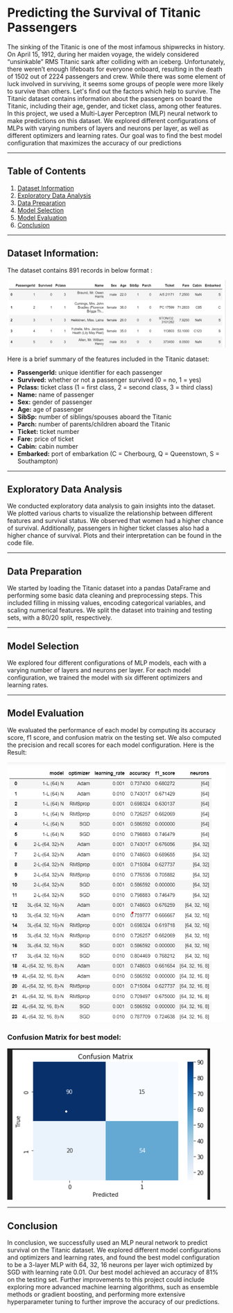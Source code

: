 # Predicting the Survival of Titanic Passengers
The sinking of the Titanic is one of the most infamous shipwrecks in history.
On April 15, 1912, during her maiden voyage, the widely considered “unsinkable” RMS
Titanic sank after colliding with an iceberg. Unfortunately, there weren’t enough lifeboats
for everyone onboard, resulting in the death of 1502 out of 2224 passengers and crew.
While there was some element of luck involved in surviving, it seems some groups of
people were more likely to survive than others. Let's find out the factors which help to
survive.
The Titanic dataset contains information about the passengers on board the Titanic,
including their age, gender, and ticket class, among other features. In this project, we
used a Multi-Layer Perceptron (MLP) neural network to make predictions on this
dataset. We explored different configurations of MLPs with varying numbers of layers
and neurons per layer, as well as different optimizers and learning rates. Our goal was to
find the best model configuration that maximizes the accuracy of our predictions

-----
## Table of Contents
1. [Dataset Information](#dataset-information)
2. [Exploratory Data Analysis](#exploratory-data-analysis)
3. [Data Preparation](#data-preparation)
4. [Model Selection](#model-selection)
5. [Model Evaluation](#model-evaluation)
6. [Conclusion](#conclusion)
---
## Dataset Information:
The dataset contains 891 records in below format :

![model](./images/dataset-overview.png)

Here is a brief summary of the features included in the Titanic dataset:
- **PassengerId:** unique identifier for each passenger
- **Survived:** whether or not a passenger survived (0 = no, 1 = yes)
- **Pclass:** ticket class (1 = first class, 2 = second class, 3 = third class)
-  **Name:** name of passenger
-  **Sex:** gender of passenger
-  **Age:** age of passenger
-  **SibSp:** number of siblings/spouses aboard the Titanic
-  **Parch:** number of parents/children aboard the Titanic
-  **Ticket:** ticket number
- **Fare:** price of ticket
- **Cabin:** cabin number
- **Embarked:** port of embarkation (C = Cherbourg, Q = Queenstown, S =
Southampton)

---
## Exploratory Data Analysis
We conducted exploratory data analysis to gain insights into the dataset. We plotted
various charts to visualize the relationship between different features and survival
status. We observed that women had a higher chance of survival. Additionally,
passengers in higher ticket classes also had a higher chance of survival. Plots and their
interpretation can be found in the code file.

---
## Data Preparation
We started by loading the Titanic dataset into a pandas DataFrame and performing
some basic data cleaning and preprocessing steps. This included filling in missing
values, encoding categorical variables, and scaling numerical features.
We split the dataset into training and testing sets, with a 80/20 split, respectively.

---
## Model Selection
We explored four different configurations of MLP models, each with a varying number of
layers and neurons per layer. For each model configuration, we trained the model with
six different optimizers and learning rates.

---
## Model Evaluation
We evaluated the performance of each model by computing its accuracy score, f1
score, and confusion matrix on the testing set. We also computed the precision and
recall scores for each model configuration. Here is the Result:

![model](./images/model-result.png)
### Confusion Matrix for best model:
![confusion-matrix](./images/confusion_matrix.png)

---
## Conclusion
In conclusion, we successfully used an MLP neural network to predict survival on the
Titanic dataset. We explored different model configurations and optimizers and learning
rates, and found the best model configuration to be a 3-layer MLP with 64, 32, 16
neurons per layer wich optimized by SGD with learning rate 0.01. Our best model
achieved an accuracy of 81% on the testing set.
Further improvements to this project could include exploring more advanced machine
learning algorithms, such as ensemble methods or gradient boosting, and performing
more extensive hyperparameter tuning to further improve the accuracy of our
predictions.
